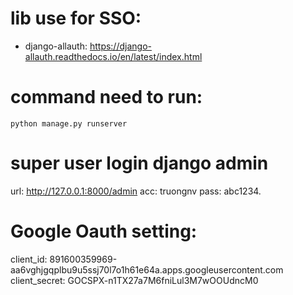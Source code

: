 # lib use for SSO:
- django-allauth: https://django-allauth.readthedocs.io/en/latest/index.html

# command need to run:
```shell
python manage.py runserver
```

# super user login django admin
url: http://127.0.0.1:8000/admin
acc: truongnv
pass: abc1234.

# Google Oauth setting:
client_id: 891600359969-aa6vghjgqplbu9u5ssj70l7o1h61e64a.apps.googleusercontent.com
client_secret: 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
